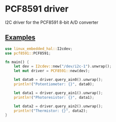 # PCF8591 driver

I2C driver for the PCF8591 8-bit A/D converter

## [Examples](examples)
```rust
use linux_embedded_hal::I2cdev;
use pcf8591::PCF8591;

fn main() {
    let dev = I2cdev::new("/dev/i2c-1").unwrap();
    let mut driver = PCF8591::new(dev);

    let data0 = driver.query_ain0().unwrap();
    println!("Potentiometer: {}", data0);

    let data1 = driver.query_ain1().unwrap();
    println!("Photoresistor: {}", data1);

    let data2 = driver.query_ain2().unwrap();
    println!("Thermistor: {}", data2);
}

```